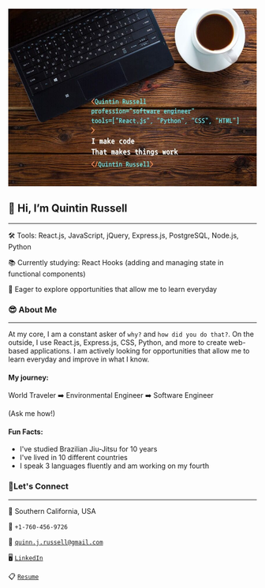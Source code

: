 ![alt text](https://raw.githubusercontent.com/Quintin-Russell/practice/main/Quintin-Russell-README.jpg "Quintin-Russell README Image")


## 👋 Hi, I’m Quintin Russell
------

:hammer_and_wrench: Tools: React.js, JavaScript, jQuery, Express.js, PostgreSQL, Node.js, Python  

:books: Currently studying: React Hooks (adding and managing state in functional components) 

🧠 Eager to explore opportunities that allow me to learn everyday  


### :sunglasses: About Me
------

At my core, I am a constant asker of `why?` and `how did you do that?`. On the outside, I use React.js, Express.js, CSS, Python, and more to create web-based applications. I am actively looking for opportunities that allow me to learn everyday and improve in what I know.

#### My journey:

World Traveler :arrow_right: Environmental Engineer :arrow_right: Software Engineer 

(Ask me how!)

#### Fun Facts:
- I've studied Brazilian Jiu-Jitsu for 10 years
- I've lived in 10 different countries
- I speak 3 languages fluently and am working on my fourth


### :incoming_envelope:Let's Connect
------

📍  Southern California, USA  

📱 `+1-760-456-9726‬`  

📧 [`quinn.j.russell@gmail.com`](quinn.j.russell@gmail.com)  

🖥️ [`LinkedIn`](https://www.linkedin.com/in/qjrussell/)  

:clipboard: [`Resume`](https://github.com/Quintin-Russell/Quintin-Russell/blob/main/Quintin%20Russell%20Resume.pdf)

